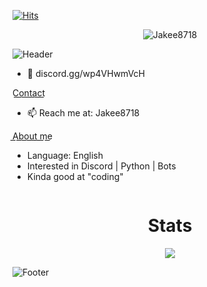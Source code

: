 [![Hits](http://hits.dwyl.com/Jakee8718/Jakee8718.svg)](http://hits.dwyl.com/Jakee8718/Jakee8718)

<p align="center"> <img src="https://gpvc.arturio.dev/Jakee8718" alt="Jakee8718" /> </p>

![Header](./header.png)

- 👋 discord.gg/wp4VHwmVcH

C͟o͟n͟t͟a͟c͟t͟
- 📫 Reach me at: Jakee8718


A͟b͟o͟u͟t͟ ͟m͟e͟
-  Language: English
-  Interested in Discord | Python | Bots
-  Kinda good at "coding"
<!---
Jakee8718/Jakee8718 is a ✨ special ✨ repository because its `README.md` (this file) appears on your GitHub profile.
You can click the Preview link to take a look at your changes.
--->

<p href="Jakee" align="center">
    <img alt="" src=https://lanyard.cnrad.dev/api/997512351760789507/>
</p>

<h1 align="center">Stats</h1>
<a href="https://github.com/Jakee8718"></a>
<p align="center">
  <img src="https://github-readme-stats.vercel.app/api?username=Jakee8718&theme=midnight-purple&show_icons=true" />
</p>

<!-- ![Anurag's GitHub stats](https://github-readme-stats.vercel.app/api?username=Jakee8718&theme=midnight-purple&show_icons=true)
 -->


![Footer](./footer.png)
